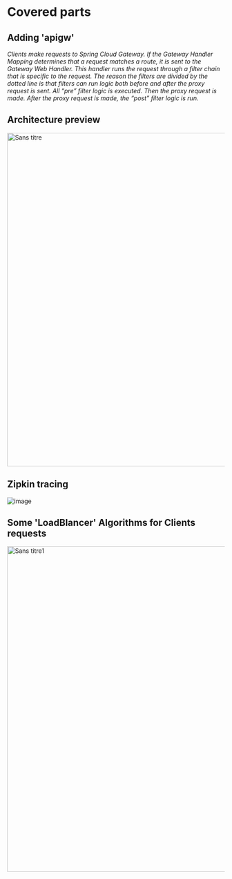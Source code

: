 # Covered parts
## Adding 'apigw'
<i>Clients make requests to Spring Cloud Gateway. If the Gateway Handler Mapping determines that a request matches a route, it is sent to the Gateway Web Handler. This handler runs the request through a filter chain that is specific to the request. The reason the filters are divided by the dotted line is that filters can run logic both before and after the proxy request is sent. All “pre” filter logic is executed. Then the proxy request is made. After the proxy request is made, the “post” filter logic is run.</i>
## Architecture preview 

<img width="772" alt="Sans titre" src="https://user-images.githubusercontent.com/84160502/206310504-80cb452d-12fb-4759-b1ae-8a2e1cedd0df.png">

## Zipkin tracing 

![image](https://user-images.githubusercontent.com/84160502/206310642-3badf8e0-7be7-4f52-a652-b2e4fbaae654.png)

## Some 'LoadBlancer' Algorithms for Clients requests
<img width="754" alt="Sans titre1" src="https://user-images.githubusercontent.com/84160502/206310778-a8711a10-6f16-42fa-8566-3824a0fdbf7d.png">

